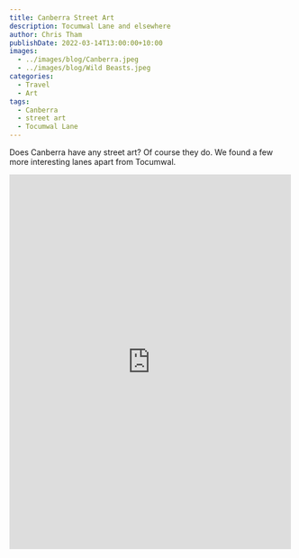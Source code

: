 ```yaml
---
title: Canberra Street Art
description: Tocumwal Lane and elsewhere
author: Chris Tham
publishDate: 2022-03-14T13:00:00+10:00
images:
  - ../images/blog/Canberra.jpeg
  - ../images/blog/Wild Beasts.jpeg
categories:
  - Travel
  - Art
tags:
  - Canberra
  - street art
  - Tocumwal Lane
---
```


Does Canberra have any street art? Of course they do. We found a few more interesting lanes apart from Tocumwal.

<iframe src="https://www.facebook.com/plugins/post.php?href=https%3A%2F%2Fwww.facebook.com%2Fchris1.tham%2Fposts%2Fpfbid02PPU1P9eHK7ozeDigumhY9rAZ94yU8RADwLpGfT4wNfUVEqKnC7yFHRMvMbe2wF3l&show_text=true&width=500" width="500" height="665" style="border:none;overflow:hidden" scrolling="no" frameborder="0" allowfullscreen="true" allow="autoplay; clipboard-write; encrypted-media; picture-in-picture; web-share"></iframe>